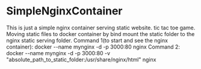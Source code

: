 # SimpleNginxContainer

This is just a simple nginx container serving static website. tic tac toe game. Moving static files to docker container by bind mount the static folder to the nginx static serving folder.
Command 1(to start and see the nginx container): docker --name mynginx -d -p 3000:80 nginx
Command 2: docker --name mynginx -d -p 3000:80 -v "absolute_path_to_static_folder:/usr/share/nginx/html" nginx
